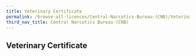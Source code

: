 ```yaml
---
title: Veterinary Certificate
permalink: /browse-all-licences/Central-Narcotics-Bureau-(CNB)/Veterinary-Certificate
third_nav_title: Central Narcotics Bureau (CNB)
---
```

## Veterinary Certificate
